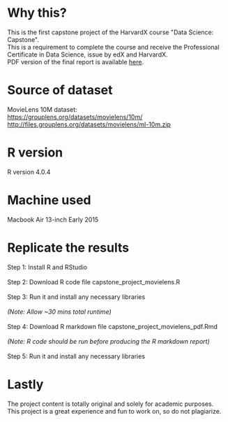 # Why this?
This is the first capstone project of the HarvardX course "Data Science: Capstone".<br>
This is a requirement to complete the course and receive the Professional Certificate in Data Science, issue by edX and HarvardX.<br>
PDF version of the final report is available <a href="https://drive.google.com/file/d/1Ot0fehDgJmGsgI7cjJ-O4jLypfUefu0W/view?usp=sharing">here</a>.

# Source of dataset
MovieLens 10M dataset:<br>
https://grouplens.org/datasets/movielens/10m/<br>
http://files.grouplens.org/datasets/movielens/ml-10m.zip<br>

# R version
R version 4.0.4

# Machine used
Macbook Air 13-inch Early 2015

# Replicate the results
Step 1: Install R and RStudio<br><br>
Step 2: Download R code file capstone_project_movielens.R<br><br>
Step 3: Run it and install any necessary libraries<br><br>
<i>(Note: Allow ~30 mins total runtime)</i><br><br>
Step 4: Download R markdown file capstone_project_movielens_pdf.Rmd<br><br>
<i>(Note: R code should be run before producing the R markdown report)</i><br><br>
Step 5: Run it and install any necessary libraries

# Lastly
The project content is totally original and solely for academic purposes.<br>
This project is a great experience and fun to work on, so do not plagiarize.
